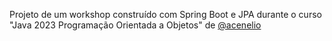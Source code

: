 Projeto de um workshop construído com Spring Boot e JPA durante o curso "Java 2023 Programação Orientada a Objetos" de [@acenelio](https://github.com/acenelio)
